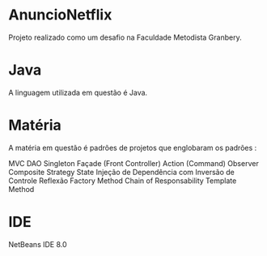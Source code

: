 # AnuncioNetflix
Projeto realizado como um desafio na Faculdade Metodista Granbery.

# Java
A linguagem utilizada em questão é Java. 

# Matéria 
A matéria em questão é padrões de projetos que englobaram os padrões : 

MVC
DAO
Singleton
Façade (Front Controller)
Action (Command)
Observer
Composite
Strategy
State
Injeção de Dependência com Inversão de Controle
Reflexão
Factory Method
Chain of Responsability
Template Method

# IDE
NetBeans IDE 8.0
